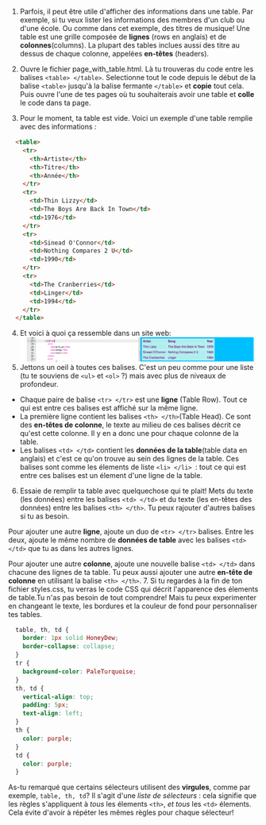 1. Parfois, il peut être utile d'afficher des informations dans une table. Par exemple, si tu veux lister les informations des membres d'un club ou d'une école. Ou comme dans cet exemple, des titres de musique! Une table est une grille composée de **lignes** (rows en anglais) et de **colonnes**(columns). La plupart des tables inclues aussi des titre au dessus de chaque colonne, appelées **en-têtes** (headers).
2. Ouvre le fichier page\_with\_table.html. Là tu trouveras du code entre les balises `<table> </table>`. Selectionne tout le code depuis le début de la balise `<table>` jusqu'à la balise fermante `</table>` et **copie** tout cela. Puis ouvre l'une de tes pages où tu souhaiterais avoir une table et **colle** le code dans ta page. 

3. Pour le moment, ta table est vide. Voici un exemple d'une table remplie avec des informations : 
  ```html
    <table>
      <tr>
        <th>Artiste</th>
        <th>Titre</th>
        <th>Année</th>
      </tr>
      <tr>
        <td>Thin Lizzy</td>
        <td>The Boys Are Back In Town</td>
        <td>1976</td>
      </tr>
      <tr>
        <td>Sinead O'Connor</td>
        <td>Nothing Compares 2 U</td>
        <td>1990</td>
      </tr>
      <tr>
        <td>The Cranberries</td>
        <td>Linger</td>
        <td>1994</td>
      </tr>
    </table>
  ```
4. Et voici à quoi ça ressemble dans un site web: ![](assets/TableResult2.png)
5. Jettons un oeil à toutes ces balises. C'est un peu comme pour une liste \(tu te souviens de `<ul>` et `<ol>` ?\) mais avec plus de niveaux de profondeur.
 * Chaque paire de balise `<tr> </tr>` est une **ligne** (Table Row). Tout ce qui est entre ces balises est affiché sur la même ligne. 
 * La première ligne contient les balises `<th> </th>`(Table Head). Ce sont des **en-têtes de colonne**, le texte au milieu de ces balises décrit ce qu'est cette colonne. Il y en a donc une pour chaque colonne de la table. 
 * Les balises `<td> </td>` contient les **données de la table**(table data en anglais) et c'est ce qu'on trouve au sein des lignes de la table. Ces balises sont comme les élements de liste `<li> </li> `: tout ce qui est entre ces balises est un élement d'une ligne de la table.
6. Essaie de remplir ta table avec quelquechose qui te plait! Mets du texte (les données) entre les balises `<td> </td>` et du texte (les en-têtes des données) entre les balises `<th> </th>`. Tu peux rajouter d'autres balises si tu as besoin.
 
  Pour ajouter une autre **ligne**, ajoute un duo de `<tr> </tr>` balises. Entre les deux, ajoute le même nombre de **données de table** avec les balises `<td> </td>` que tu as dans les autres lignes.
 
  Pour ajouter une autre **colonne**, ajoute une nouvelle balise `<td> </td>` dans chacune des lignes de ta table. Tu peux aussi ajouter une autre **en-tête de colonne** en utilisant la balise `<th> </th>`. 
7. Si tu regardes à la fin de ton fichier styles.css, tu verras le code CSS qui décrit l'apparence des élements de table.Tu n'as pas besoin de tout comprendre! Mais tu peux experimenter en changeant le texte, les bordures et la couleur de fond pour personnaliser tes tables.
  ```css
    table, th, td {
      border: 1px solid HoneyDew;
      border-collapse: collapse;
    }
    tr {
      background-color: PaleTurquoise;
    }
    th, td {
      vertical-align: top;
      padding: 5px;
      text-align: left;
    }
    th {
      color: purple;
    }
    td {
      color: purple;
    }
  ```
  As-tu remarqué que certains sélecteurs utilisent des **virgules**, comme par exemple, `table, th, td`? Il s'agit d'une _liste de sélecteurs_ : cela signifie que les règles s'appliquent à _tous_ les élements `<th>`, _et tous_ les `<td>` élements. Cela évite d'avoir à répéter les mêmes règles pour chaque sélecteur!